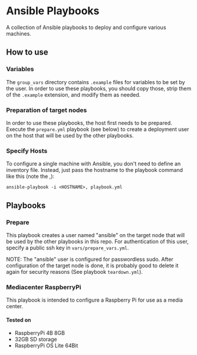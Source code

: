 # Ansible Playbooks

A collection of Ansible playbooks to deploy and configure various machines.

## How to use

### Variables
The `group_vars` directory contains `.example` files for variables to be set by the user. In order to use these playbooks, you should copy those, strip them of the `.example` extension, and modify them as needed.

### Preparation of target nodes
In order to use these playbooks, the host first needs to be prepared. Execute the `prepare.yml` playbook (see below) to create a deployment
user on the host that will be used by the other playbooks.

### Specify Hosts
To configure a single machine with Ansible, you don't need to define an inventory file. Instead, just pass the hostname to
the playbook command like this (note the ,):

    ansible-playbook -i <HOSTNAME>, playbook.yml

## Playbooks

### Prepare

This playbook creates a user named "ansible" on the target node that will be used by the other playbooks in this repo. For authentication of this user, specify a public ssh key in `vars/prepare_vars.yml`.

NOTE: The "ansible" user is configured for passwordless sudo. After configuration of the target node is done, it is probably good to delete it again for security reasons (See playbook `teardown.yml`).

### Mediacenter RaspberryPi

This playbook is intended to configure a Raspberry Pi for use as a media center.

#### Tested on
* RaspberryPi 4B 8GB
* 32GB SD storage
* RaspberryPi OS Lite 64Bit
